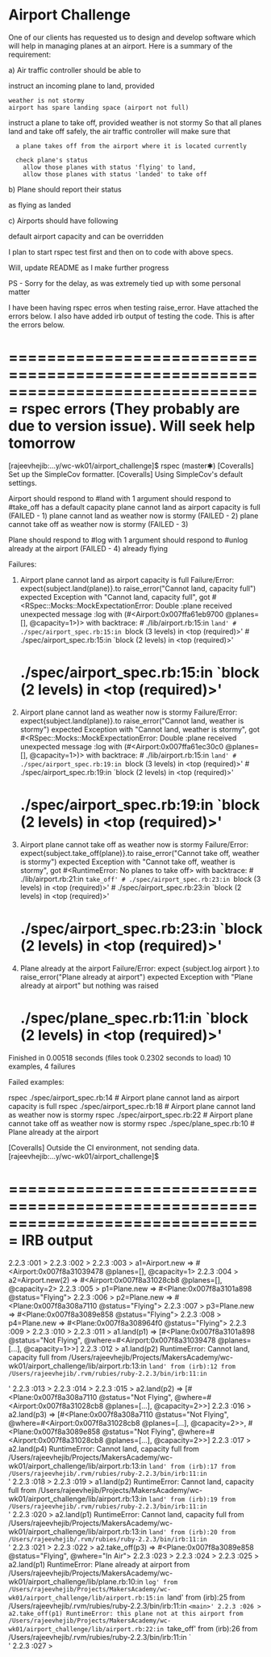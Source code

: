 Airport Challenge
=================

One of our clients has requested us to design and develop software which will help in managing planes at an airport. Here is a summary of the requirement:

a) Air traffic controller should be able to

  instruct an incoming plane to land, provided

    weather is not stormy
    airport has spare landing space (airport not full)

  instruct a plane to take off, provided
    weather is not stormy
    So that all planes land and take off safely, the air traffic controller will make sure that

      a plane takes off from the airport where it is located currently

      check plane's status
        allow those planes with status 'flying' to land,
        allow those planes with status 'landed' to take off

b) Plane should report their status

  as flying
  as landed

c) Airports should have following

  default airport capacity and can be overridden

I plan to start rspec test first and then on to code with above specs.

Will, update README as I make further progress

PS - Sorry for the delay, as was extremely tied up with some personal matter

I have been having rspec erros when testing raise_error.  Have attached the errors below.  I also have added irb output of testing the code.  This is after the errors below.

===============================================================================
rspec errors  (They probably are due to version issue). Will seek help tomorrow
===============================================================================

[rajeevhejib:...y/wc-wk01/airport_challenge]$ rspec                                                                      (master✱)
[Coveralls] Set up the SimpleCov formatter.
[Coveralls] Using SimpleCov's default settings.

Airport
  should respond to #land with 1 argument
  should respond to #take_off
  has a default capacity
  plane cannot land as airport capacity is full (FAILED - 1)
  plane cannot land as weather now is stormy (FAILED - 2)
  plane cannot take off as weather now is stormy (FAILED - 3)

Plane
  should respond to #log with 1 argument
  should respond to #unlog
  already at the airport (FAILED - 4)
  already flying

Failures:

  1) Airport plane cannot land as airport capacity is full
     Failure/Error: expect{subject.land(plane)}.to raise_error("Cannot land, capacity full")
       expected Exception with "Cannot land, capacity full", got #<RSpec::Mocks::MockExpectationError: Double :plane received unexpected message :log with (#<Airport:0x007ffa61eb9700 @planes=[], @capacity=1>)> with backtrace:
         # ./lib/airport.rb:15:in `land'
         # ./spec/airport_spec.rb:15:in `block (3 levels) in <top (required)>'
         # ./spec/airport_spec.rb:15:in `block (2 levels) in <top (required)>'
     # ./spec/airport_spec.rb:15:in `block (2 levels) in <top (required)>'

  2) Airport plane cannot land as weather now is stormy
     Failure/Error: expect{subject.land(plane)}.to raise_error("Cannot land, weather is stormy")
       expected Exception with "Cannot land, weather is stormy", got #<RSpec::Mocks::MockExpectationError: Double :plane received unexpected message :log with (#<Airport:0x007ffa61ec30c0 @planes=[], @capacity=1>)> with backtrace:
         # ./lib/airport.rb:15:in `land'
         # ./spec/airport_spec.rb:19:in `block (3 levels) in <top (required)>'
         # ./spec/airport_spec.rb:19:in `block (2 levels) in <top (required)>'
     # ./spec/airport_spec.rb:19:in `block (2 levels) in <top (required)>'

  3) Airport plane cannot take off as weather now is stormy
     Failure/Error: expect{subject.take_off(plane)}.to raise_error("Cannot take off, weather is stormy")
       expected Exception with "Cannot take off, weather is stormy", got #<RuntimeError: No planes to take off> with backtrace:
         # ./lib/airport.rb:21:in `take_off'
         # ./spec/airport_spec.rb:23:in `block (3 levels) in <top (required)>'
         # ./spec/airport_spec.rb:23:in `block (2 levels) in <top (required)>'
     # ./spec/airport_spec.rb:23:in `block (2 levels) in <top (required)>'

  4) Plane already at the airport
     Failure/Error: expect {subject.log airport }.to raise_error("Plane already at airport")
       expected Exception with "Plane already at airport" but nothing was raised
     # ./spec/plane_spec.rb:11:in `block (2 levels) in <top (required)>'

Finished in 0.00518 seconds (files took 0.2302 seconds to load)
10 examples, 4 failures

Failed examples:

rspec ./spec/airport_spec.rb:14 # Airport plane cannot land as airport capacity is full
rspec ./spec/airport_spec.rb:18 # Airport plane cannot land as weather now is stormy
rspec ./spec/airport_spec.rb:22 # Airport plane cannot take off as weather now is stormy
rspec ./spec/plane_spec.rb:10 # Plane already at the airport

[Coveralls] Outside the CI environment, not sending data.
[rajeevhejib:...y/wc-wk01/airport_challenge]$



===============================================================================
IRB output
===============================================================================
2.2.3 :001 >
2.2.3 :002 >
2.2.3 :003 >   a1=Airport.new
 => #<Airport:0x007f8a31039478 @planes=[], @capacity=1>
2.2.3 :004 > a2=Airport.new(2)
 => #<Airport:0x007f8a31028cb8 @planes=[], @capacity=2>
2.2.3 :005 > p1=Plane.new
 => #<Plane:0x007f8a3101a898 @status="Flying">
2.2.3 :006 > p2=Plane.new
 => #<Plane:0x007f8a308a7110 @status="Flying">
2.2.3 :007 > p3=Plane.new
 => #<Plane:0x007f8a3089e858 @status="Flying">
2.2.3 :008 > p4=Plane.new
 => #<Plane:0x007f8a308964f0 @status="Flying">
2.2.3 :009 >
2.2.3 :010 >
2.2.3 :011 >   a1.land(p1)
 => [#<Plane:0x007f8a3101a898 @status="Not Flying", @where=#<Airport:0x007f8a31039478 @planes=[...], @capacity=1>>]
2.2.3 :012 > a1.land(p2)
RuntimeError: Cannot land, capacity full
	from /Users/rajeevhejib/Projects/MakersAcademy/wc-wk01/airport_challenge/lib/airport.rb:13:in `land'
	from (irb):12
	from /Users/rajeevhejib/.rvm/rubies/ruby-2.2.3/bin/irb:11:in `<main>'
2.2.3 :013 >
2.2.3 :014 >
2.2.3 :015 >   a2.land(p2)
 => [#<Plane:0x007f8a308a7110 @status="Not Flying", @where=#<Airport:0x007f8a31028cb8 @planes=[...], @capacity=2>>]
2.2.3 :016 > a2.land(p3)
 => [#<Plane:0x007f8a308a7110 @status="Not Flying", @where=#<Airport:0x007f8a31028cb8 @planes=[...], @capacity=2>>, #<Plane:0x007f8a3089e858 @status="Not Flying", @where=#<Airport:0x007f8a31028cb8 @planes=[...], @capacity=2>>]
2.2.3 :017 > a2.land(p4)
RuntimeError: Cannot land, capacity full
	from /Users/rajeevhejib/Projects/MakersAcademy/wc-wk01/airport_challenge/lib/airport.rb:13:in `land'
	from (irb):17
	from /Users/rajeevhejib/.rvm/rubies/ruby-2.2.3/bin/irb:11:in `<main>'
2.2.3 :018 >
2.2.3 :019 >   a1.land(p2)
RuntimeError: Cannot land, capacity full
	from /Users/rajeevhejib/Projects/MakersAcademy/wc-wk01/airport_challenge/lib/airport.rb:13:in `land'
	from (irb):19
	from /Users/rajeevhejib/.rvm/rubies/ruby-2.2.3/bin/irb:11:in `<main>'
2.2.3 :020 > a2.land(p1)
RuntimeError: Cannot land, capacity full
	from /Users/rajeevhejib/Projects/MakersAcademy/wc-wk01/airport_challenge/lib/airport.rb:13:in `land'
	from (irb):20
	from /Users/rajeevhejib/.rvm/rubies/ruby-2.2.3/bin/irb:11:in `<main>'
2.2.3 :021 >
2.2.3 :022 >   a2.take_off(p3)
 => #<Plane:0x007f8a3089e858 @status="Flying", @where="In Air">
2.2.3 :023 >
2.2.3 :024 >
2.2.3 :025 >   a2.land(p1)
RuntimeError: Plane already at airport
	from /Users/rajeevhejib/Projects/MakersAcademy/wc-wk01/airport_challenge/lib/plane.rb:10:in `log'
	from /Users/rajeevhejib/Projects/MakersAcademy/wc-wk01/airport_challenge/lib/airport.rb:15:in `land'
	from (irb):25
	from /Users/rajeevhejib/.rvm/rubies/ruby-2.2.3/bin/irb:11:in `<main>'
2.2.3 :026 > a2.take_off(p1)
RuntimeError: this plane not at this airport
	from /Users/rajeevhejib/Projects/MakersAcademy/wc-wk01/airport_challenge/lib/airport.rb:22:in `take_off'
	from (irb):26
	from /Users/rajeevhejib/.rvm/rubies/ruby-2.2.3/bin/irb:11:in `<main>'
2.2.3 :027 >
